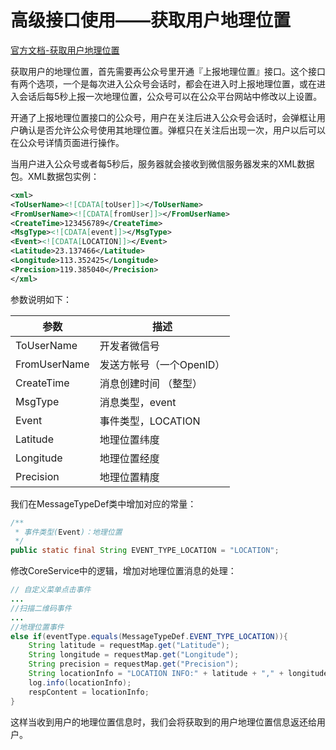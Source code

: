 # 高级接口使用——获取用户地理位置

[官方文档-获取用户地理位置](http://mp.weixin.qq.com/wiki/8/1b86529d05db9f960e48c3c7ca5be288.html)

获取用户的地理位置，首先需要再公众号里开通『上报地理位置』接口。这个接口有两个选项，一个是每次进入公众号会话时，都会在进入时上报地理位置，或在进入会话后每5秒上报一次地理位置，公众号可以在公众平台网站中修改以上设置。

开通了上报地理位置接口的公众号，用户在关注后进入公众号会话时，会弹框让用户确认是否允许公众号使用其地理位置。弹框只在关注后出现一次，用户以后可以在公众号详情页面进行操作。

当用户进入公众号或者每5秒后，服务器就会接收到微信服务器发来的XML数据包。XML数据包实例：

```xml
<xml>
<ToUserName><![CDATA[toUser]]></ToUserName>
<FromUserName><![CDATA[fromUser]]></FromUserName>
<CreateTime>123456789</CreateTime>
<MsgType><![CDATA[event]]></MsgType>
<Event><![CDATA[LOCATION]]></Event>
<Latitude>23.137466</Latitude>
<Longitude>113.352425</Longitude>
<Precision>119.385040</Precision>
</xml>
```

参数说明如下：

|参数|描述|
|---|---|
|ToUserName|开发者微信号|
|FromUserName|发送方帐号（一个OpenID）|
|CreateTime	|消息创建时间 （整型）|
|MsgType|消息类型，event|
|Event|事件类型，LOCATION|
|Latitude|地理位置纬度|
|Longitude|地理位置经度|
|Precision|地理位置精度|

我们在MessageTypeDef类中增加对应的常量：

```java
/**
 * 事件类型(Event)：地理位置
 */
public static final String EVENT_TYPE_LOCATION = "LOCATION";
```

修改CoreService中的逻辑，增加对地理位置消息的处理：

```java
// 自定义菜单点击事件
...
//扫描二维码事件
...
//地理位置事件
else if(eventType.equals(MessageTypeDef.EVENT_TYPE_LOCATION)){
    String latitude = requestMap.get("Latitude");
    String longitude = requestMap.get("Longitude");
    String precision = requestMap.get("Precision");
    String locationInfo = "LOCATION INFO:" + latitude + "," + longitude + "," + precision;
    log.info(locationInfo);
    respContent = locationInfo;
}
```

这样当收到用户的地理位置信息时，我们会将获取到的用户地理位置信息返还给用户。






